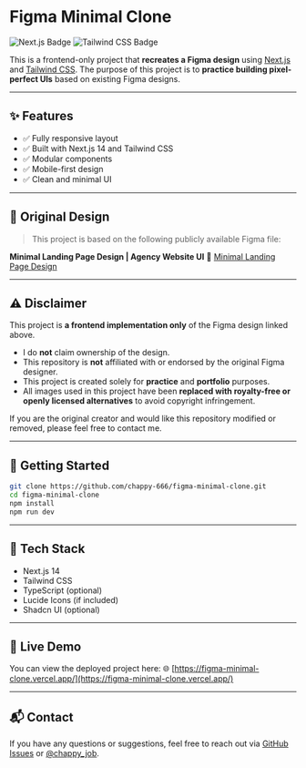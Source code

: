# Figma Minimal Clone

<div align="left">
  <img src="https://img.shields.io/badge/Next.js-000000?style=for-the-badge&logo=nextdotjs&logoColor=white" alt="Next.js Badge" />
  <img src="https://img.shields.io/badge/Tailwind_CSS-38B2AC?style=for-the-badge&logo=tailwind-css&logoColor=white" alt="Tailwind CSS Badge" />
</div>


This is a frontend-only project that **recreates a Figma design** using [Next.js](https://nextjs.org/) and [Tailwind CSS](https://tailwindcss.com/).
The purpose of this project is to **practice building pixel-perfect UIs** based on existing Figma designs.

---

## ✨ Features

* ✅ Fully responsive layout
* ✅ Built with Next.js 14 and Tailwind CSS
* ✅ Modular components
* ✅ Mobile-first design
* ✅ Clean and minimal UI

---

## 🎨 Original Design

> This project is based on the following publicly available Figma file:

**Minimal Landing Page Design | Agency Website UI**
🔗 [Minimal Landing Page Design](https://www.figma.com/community/file/1222060007934600841)

---

## ⚠️ Disclaimer

This project is **a frontend implementation only** of the Figma design linked above.

* I do **not** claim ownership of the design.
* This repository is **not** affiliated with or endorsed by the original Figma designer.
* This project is created solely for **practice** and **portfolio** purposes.
* All images used in this project have been **replaced with royalty-free or openly licensed alternatives** to avoid copyright infringement.

If you are the original creator and would like this repository modified or removed, please feel free to contact me.

---

## 🚀 Getting Started

```bash
git clone https://github.com/chappy-666/figma-minimal-clone.git
cd figma-minimal-clone
npm install
npm run dev
```

---

## 📁 Tech Stack

* Next.js 14
* Tailwind CSS
* TypeScript (optional)
* Lucide Icons (if included)
* Shadcn UI (optional)

---

## 🔗 Live Demo

You can view the deployed project here:
🌐 [https://figma-minimal-clone.vercel.app/](https://figma-minimal-clone.vercel.app/)

---

## 📬 Contact

If you have any questions or suggestions, feel free to reach out via [GitHub Issues](https://github.com/chappy-666/figma-minimal-clone/issues) or [@chappy_job](https://x.com/chappy_job).


